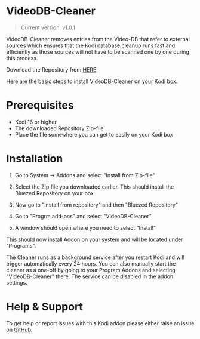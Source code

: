 VideoDB-Cleaner
===============

> Current version: v1.0.1

VideoDB-Cleaner removes entries from the Video-DB that refer to external sources which ensures that the Kodi database cleanup runs fast and efficiently as those sources will not have to be scanned one by one during this process.

Download the Repository from [HERE](http://raw.github.com/bluezed/repository.bluezed/master/zips/repository.bluezed/repository.bluezed-1.1.zip)

Here are the basic steps to install VideoDB-Cleaner on your Kodi box.

# Prerequisites
* Kodi 16 or higher
* The downloaded Repository Zip-file
* Place the file somewhere you can get to easily on your Kodi box

# Installation
1. Go to System -> Addons and select "Install from Zip-file"                                          

2. Select the Zip file you downloaded earlier. This should install the Bluezed Repository on your box.

3. Now go to "Install from repository" and then "Bluezed Repository"                                                                   

4. Go to "Progrm add-ons" and select "VideoDB-Cleaner"                                      

5. A window should open where you need to select "Install"                                              

This should now install Addon on your system and will be located under "Programs".

The Cleaner runs as a background service after you restart Kodi and will trigger automatically every 24 hours.
You can also manually start the cleaner as a one-off by going to your Program Addons and selecting "VideoDB-Cleaner" there.
The service can be disabled in the addon settings.

# Help & Support
To get help or report issues with this Kodi addon please either raise an issue on [GitHub](https://github.com/bluezed/repository.bluezed/issues).

